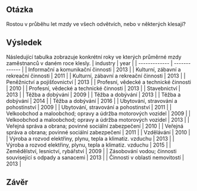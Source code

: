 ## Otázka
Rostou v průběhu let mzdy ve všech odvětvích, nebo v některých klesají?
## Výsledek
Následující tabulka zobrazuje konkrétní roky ve kterých průměrné mzdy zaměstnanců v daném roce klesly.
| industry  | year |
| ------------- | ------------- |
| Informační a komunikační činnosti |	2013 | 
| Kulturní, zábavní a rekreační činnosti	| 2011 |
| Kulturní, zábavní a rekreační činnosti	| 2013 |
| Peněžnictví a pojišťovnictví	| 2013 |
| Profesní, vědecké a technické činnosti	| 2010 |
| Profesní, vědecké a technické činnosti	| 2013 |
| Stavebnictví	| 2013 |
| Těžba a dobývání	| 2009 |
| Těžba a dobývání	| 2013 |
| Těžba a dobývání	| 2014 |
| Těžba a dobývání	| 2016 |
| Ubytování, stravování a pohostinství	| 2009 |
| Ubytování, stravování a pohostinství	| 2011 |
| Velkoobchod a maloobchod; opravy a údržba motorových vozidel	| 2009 |
| Velkoobchod a maloobchod; opravy a údržba motorových vozidel	| 2013 |
| Veřejná správa a obrana; povinné sociální zabezpečení	| 2010 |
| Veřejná správa a obrana; povinné sociální zabezpečení	| 2011 |
| Vzdělávání	| 2010 |
| Výroba a rozvod elektřiny, plynu, tepla a klimatiz. vzduchu	| 2013 |
| Výroba a rozvod elektřiny, plynu, tepla a klimatiz. vzduchu	| 2015 |
| Zemědělství, lesnictví, rybářství	| 2009 |
| Zásobování vodou; činnosti související s odpady a sanacemi	| 2013 |
| Činnosti v oblasti nemovitostí	| 2013 |
## Závěr
